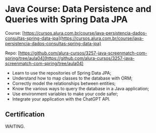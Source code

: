 # Java Course: Data Persistence and Queries with Spring Data JPA

Course: [https://cursos.alura.com.br/course/java-persistencia-dados-consultas-spring-data-jpa](https://cursos.alura.com.br/course/java-persistencia-dados-consultas-spring-data-jpa)

Repo: [https://github.com/alura-cursos/3257-java-screenmatch-com-spring/tree/aula04](https://github.com/alura-cursos/3257-java-screenmatch-com-spring/tree/aula04)

- Learn to use the repositories of Spring Data JPA;
- Understand how to map classes to the database with ORM;
- Correctly model the relationships between entities;
- Know the various ways to query the database in a Java application;
- Use environment variables to make your code safer;
- Integrate your application with the ChatGPT API.

## Certification

WAITING.
